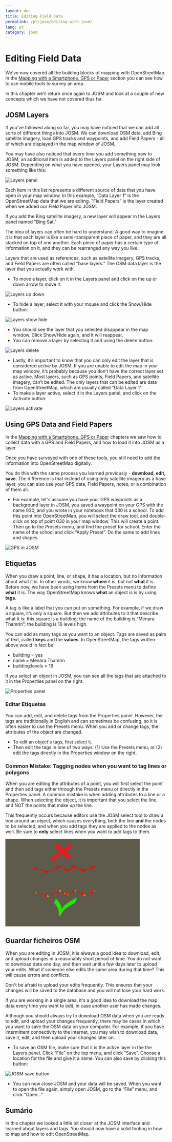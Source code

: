 ```yaml
---
layout: doc
title: Editing Field Data
permalink: /pt/josm/editing-with-josm/
lang: pt
category: josm
---
```


Editing Field Data
==================


We've now covered all the building blocks of mapping with OpenStreetMap. In the [Mapping with a Smartphone, GPS or Paper](/en/mobile-mapping/) section you can see how to use mobile tools to survey an area.

In this chapter we'll return once again to JOSM and look at a couple of new concepts which we have not covered thus far.

JOSM Layers
-----------
If you've followed along so far, you may have noticed that we can add all sorts of different things into JOSM. We can download OSM data, add Bing satellite imagery, load GPS tracks and waypoints, and add Field Papers - all of which are displayed in the map window of JOSM.

You may have also noticed that every time you add something new to JOSM, an additional item is added to the Layers panel on the right side of JOSM. Depending on what you have opened, your Layers panel may look something like this:

![Layers panel][]

Each item in this list represents a different source of data that you have open in your map window. In this example, “Data Layer 1” is the OpenStreetMap data that we are editng. "Field Papers” is the layer created when we added our Field Paper into JOSM.

If you add the Bing satellite imagery, a new layer will appear in the Layers panel named "Bing Sat."

The idea of layers can often be hard to understand. A good way to imagine it is that each layer is like a semi-transparent piece of paper, and they are all stacked on top of one another. Each piece of paper has a certain type of information on it, and they can be rearranged any way you like.

Layers that are used as references, such as satellite imagery, GPS tracks, and Field Papers are often called "base layers." The OSM data layer is the layer that you actually work with.

-   To move a layer, click on it in the Layers panel and click on the up or down arrow to move it.

![Layers up down][]

-   To hide a layer, select it with your mouse and click the Show/Hide button:

![Layers show hide][]

-   You should see the layer that you selected disappear in the map window. Click Show/Hide again, and it will reappear.
-   You can remove a layer by selecting it and using the delete button:

![Layers delete][]

-   Lastly, it’s important to know that you can only edit the layer that is considered *active* by JOSM. If you are unable to edit the map in your map window, it’s probably because you don’t have the correct layer set as active. Most layers, such as GPS points, Field Papers, and satellite imagery, can’t be edited. The only layers that can be edited are data from OpenStreetMap, which are usually called “Data Layer 1”.
-   To make a layer active, select it in the Layers panel, and click on the Activate button:

![Layers activate][]


Using GPS Data and Field Papers
-------------------------------
In the [Mapping with a Smartphone, GPS or Paper](/en/mobile-mapping/) chapters we saw how to collect data with a GPS and Field Papers, and how to load it into JOSM as a layer.

Once you have surveyed with one of these tools, you still need to add the information into OpenStreetMap digitally.

You do this with the same process you learned previously - **download, edit, save**. The difference is that instead of using only satellite imagery as a base layer, you can also use your GPS data, Field Papers, notes, or a combination of them all.

-   For example, let's assume you have your GPS waypoints as a background layer in JOSM, you saved a waypoint on your GPS with the name 030, and you wrote in your notebook that 030 is a school. To add this point into OpenStreetMap, you will select the draw tool, and double-click on top of point 030 in your map window. This will create a point. Then go to the Presets menu, and find the preset for school. Enter the name of the school and click “Apply Preset”. Do the same to add lines and shapes.

![GPS in JOSM][]

Etiquetas
----
When you draw a point, line, or shape, it has a location, but no information about what it is. In other words, we know **where** it is, but not **what** it is. Before now, we have been using items from the Presets menu to define **what** it is. The way OpenStreetMap knows **what** an object is is by using **tags**.

A tag is like a label that you can put on something. For example, if we draw a square, it’s only a square. But then we add attributes to it that describe what it is: this square is a building; the name of the building is “Menara Thamrin”; the building is 16 levels high.

You can add as many tags as you want to an object. Tags are saved as pairs of text, called **keys** and the **values**. In OpenStreetMap, the tags written above would in fact be:

-   building = yes
-   name = Menara Thamrin
-   building:levels = 16

If you select an object in JOSM, you can see all the tags that are attached to it in the Properties panel on the right.

![Properties panel][]

### Editar Etiquetas

You can add, edit, and delete tags from the Properties panel. However, the tags are traditionally in English and can sometimes be confusing, so it is often easier to use the Presets menu. When you add or change tags, the attributes of the object are changed.

-   To edit an object's tags, first select it.
-   Then edit the tags in one of two ways: (1) Use the Presets menu, or (2) edit the tags directly in the Properties window on the right.

### Common Mistake: Tagging nodes when you want to tag lines or polygons

When you are editing the attributes of a point, you will first select the point and then add tags either through the Presets menu or directly in the Properties panel. A common mistake is when adding attributes to a line or a shape. When selecting the object, it is important that you
select the line, and NOT the points that make up the line.

This frequently occurs because editors use the JOSM select tool to draw a box around an object, which causes everything, both the line **and** the nodes to be selected, and when you add tags they are applied to the nodes as well. Be sure to **only** select lines when you want to add tags to them.

![Nodes mistake][]

Guardar ficheiros OSM
----------------
When you are editing in JOSM, it is always a good idea to download, edit, and upload changes in a reasonably short period of time. You do not want to download data one day, and then wait until a few days later to upload your edits. What if someone else edits the same area during that time? This will cause errors and conflicts.

Don't be afraid to upload your edits frequently. This ensures that your changes will be saved to the database and you will not lose your hard work.

If you are working in a single area, it's a good idea to download the map data every time you want to edit, in case another user has made changes.

Although you should always try to download OSM data when you are ready to edit, and upload your changes frequently, there may be cases in which you want to save the OSM data on your computer. For example, if you have intermittent connectivity to the internet, you may wish to download data, save it, edit, and then upload your changes later on.

-   To save an OSM file, make sure that it is the active layer in the the Layers panel. Click “File” on the top menu, and click “Save”. Choose a location for the file and give it a name. You can also save by clicking this button:

![JOSM save button][]

-   You can now close JOSM and your data will be saved. When you want to open the file again, simply open JOSM, go to the “File” menu, and click “Open...”

Sumário
-------
In this chapter we looked a little bit closer at the JOSM interface and learned about layers and tags. You should now have a solid footing in how to map and how to edit OpenStreetMap.


[Layers panel]: /images/josm/josm_layers-panel.png
[Layers up down]: /images/josm/josm_layers-panel-up-down.png
[Layers show hide]: /images/josm/josm_layers-panel-show-hide.png
[Layers delete]: /images/josm/josm_layers-panel-delete.png
[Layers activate]: /images/josm/josm_layers-panel-activate.png
[GPS in JOSM]: /images/josm/josm_gps-layer.png
[Properties panel]: /images/josm/josm_properties-panel.png
[Nodes mistake]: /images/josm/josm_nodes-selected-mistake.png
[JOSM save button]: /images/josm/josm_save-button.png